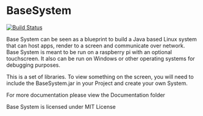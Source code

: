 # BaseSystem

[![Build Status](http://game-patcher.de:8080/buildStatus/icon?job=BaseSystem)](http://game-patcher.de:8080/job/BaseSystem/)

Base System can be seen as a blueprint to build a Java based Linux system that can host apps, render to a screen and communicate over network.
Base System is meant to be run on a raspberry pi with an optional touchscreen. It also can be run on Windows or other operating systems for debugging purposes.

This is a set of libraries. To view something on the screen, you will need to include the BaseSystem.jar in your Project and create your own System.

For more documentation please view the Documentation folder

Base System is licensed under MIT License
